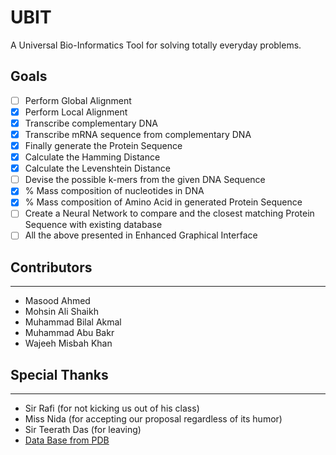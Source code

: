 # UBIT
A Universal Bio-Informatics Tool for solving totally everyday problems.

## Goals
- [ ] Perform Global Alignment
- [x] Perform Local Alignment
- [x] Transcribe complementary DNA
- [x] Transcribe mRNA sequence from complementary DNA
- [x] Finally generate the Protein Sequence
- [x] Calculate the Hamming Distance
- [x] Calculate the Levenshtein Distance
- [ ] Devise the possible k-mers from the given DNA Sequence
- [x] % Mass composition of nucleotides in DNA
- [x] % Mass composition of Amino Acid in generated Protein Sequence
- [ ] Create a Neural Network to compare and the closest matching Protein Sequence with existing database
- [ ] All the above presented in Enhanced Graphical Interface

## Contributors
---
- Masood Ahmed
- Mohsin Ali Shaikh
- Muhammad Bilal Akmal
- Muhammad Abu Bakr
- Wajeeh Misbah Khan

## Special Thanks
---
- Sir Rafi (for not kicking us out of his class)
- Miss Nida (for accepting our proposal regardless of its humor)
- Sir Teerath Das (for leaving)
- [Data Base from PDB](ftp://ftp.wwpdb.org/pub/pdb/derived_data/pdb_seqres.txt)
